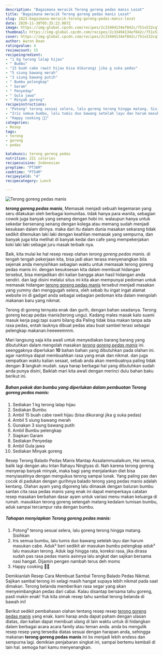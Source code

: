 ```yaml
---
description: "Bagaimana meracik Terong goreng pedas manis Lezat"
title: "Bagaimana meracik Terong goreng pedas manis Lezat"
slug: 1823-bagaimana-meracik-terong-goreng-pedas-manis-lezat
date: 2020-11-30T05:35:23.087Z
image: https://img-global.cpcdn.com/recipes/2c33494134ef842c/751x532cq70/terong-goreng-pedas-manis-foto-resep-utama.jpg
thumbnail: https://img-global.cpcdn.com/recipes/2c33494134ef842c/751x532cq70/terong-goreng-pedas-manis-foto-resep-utama.jpg
cover: https://img-global.cpcdn.com/recipes/2c33494134ef842c/751x532cq70/terong-goreng-pedas-manis-foto-resep-utama.jpg
author: Aaron Dean
ratingvalue: 4
reviewcount: 15
recipeingredient:
- "1 kg terong lalap hijau"
- " Bumbu"
- "15 buah cabe rawit hijau bisa dikurangi jika g suka pedas"
- "5 siung bawang merah"
- "3 siung bawang putih"
- " Bumbu pelengkap"
- " Garam"
- " Penyedap"
- " Gula jawa"
- " Minyak goreng"
recipeinstructions:
- "Potong² terong sesuai selera, lalu goreng terong hingga matang. Sisihkan"
- "Iris semua bumbu, lalu tumis duo bawang setelah layu dan harum masukan cabe. Aduk² beri sedikit air masukan bumbu pelengkap aduk² lalu masukan terong. Aduk lagi hingga rata, koreksi rasa, jika dirasa sudah pas rasa pedas manis asinnya lalu angkat dan sajikan bersama nasi hangat. Dijamin pengen nambah terus deh moms"
- "Happy cooking 🙏🙏"
categories:
- Resep
tags:
- terong
- goreng
- pedas

katakunci: terong goreng pedas 
nutrition: 221 calories
recipecuisine: Indonesian
preptime: "PT36M"
cooktime: "PT54M"
recipeyield: "4"
recipecategory: Lunch

---
```



![Terong goreng pedas manis](https://img-global.cpcdn.com/recipes/2c33494134ef842c/751x532cq70/terong-goreng-pedas-manis-foto-resep-utama.jpg)

<b><i>terong goreng pedas manis</i></b>, Memasak menjadi sebuah kegemaran yang seru dilakukan oleh berbagai komunitas. tidak hanya para wanita, sebagian cowok juga banyak yang senang dengan hobi ini. walaupun hanya untuk sekedar bersenang senang dengan kolega atau memang sudah menjadi kesukaan dalam dirinya. maka dari itu dalam dunia masakan sekarang tidak sedikit ditemukan laki laki dengan keahlian memasak yang sempurna, dan banyak juga kita melihat di banyak kedai dan cafe yang mempekerjakan koki laki laki sebagai juru masak terbaik nya.

Baik, kita mulai ke hal resep resep olahan <i>terong goreng pedas manis</i>. di tengah tengah pekerjaan kita, bisa jadi akan terasa menyenangkan bila sejenak anda menyisihkan sebagian waktu untuk memasak terong goreng pedas manis ini. dengan kesuksesan kita dalam membuat hidangan tersebut, bisa menjadikan diri kalian bangga akan hasil hidangan anda sendiri. dan lagi disini melalui situs ini kita akan mempunyai pedoman untuk memasak hidangan <u>terong goreng pedas manis</u> tersebut menjadi masakan yang yummy dan menggugah selera, oleh sebab itu ingat ingat alamat website ini di gadget anda sebagai sebagian pedoman kita dalam mengolah makanan baru yang nikmat.

Terong di goreng ternyata enak dan gurih, dengan bahan seadanya. Terong goreng kecap pedas manis(terong ungu). Kadang males masak kalo suami masuk kerja pagi.tapi suami bilang dia Paling tidak bisa makan tanpa ada rasa pedas, entah lauknya dibuat pedas atau buat sambel terasi sebagai pelengkap makanan.heeeeemmm.


Mari langsung saja kita awali untuk menyediakan barang barang yang dibutuhkan dalam mengolah masakan <u><i>terong goreng pedas manis</i></u> ini. seenggaknya diperlukan <b>10</b> bahan bahan yang dibutuhkan pada olahan ini. agar nantinya dapat membuahkan rasa yang enak dan nikmat. dan juga sempatkan waktu kalian sesaat, sebab anda akan membuatnya paling tidak dengan <b>3</b> langkah mudah. saya harap berbagai hal yang dibutuhkan sudah anda punya disini, Baiklah mari kita awali dengan merinci dulu bahan baku berikut ini.

<!--inarticleads1-->

##### Bahan pokok dan bumbu yang diperlukan dalam pembuatan Terong goreng pedas manis:

1. Sediakan 1 kg terong lalap hijau
1. Sediakan  Bumbu
1. Ambil 15 buah cabe rawit hijau (bisa dikurangi jika g suka pedas)
1. Ambil 5 siung bawang merah
1. Gunakan 3 siung bawang putih
1. Ambil  Bumbu pelengkap
1. Siapkan  Garam
1. Sediakan  Penyedap
1. Ambil  Gula jawa
1. Sediakan  Minyak goreng


Resep Terong Balado Pedas Manis Mantap Assalammualaikum, Hai semua, balik lagi dengan aku Intan Rahayu Ningtyas di. Nah karena terong goreng menyerap banyak minyak, maka bagi yang menjalankan diet bisa menyiasatinya dengan mengukus terong sampai lunak. Yang paling pas dan cocok di padukan dengan gurihnya balado terong yang pedas manis adalah kentang. Olahan ayam yang digoreng lalu dimasak dengan baluran bumbu santan cita rasa pedas manis yang enak ini dapat memperkaya catatan resep masakan berbahan dasar ayam untuk variasi menu makan keluarga di rumah. masukkan terong goreng setengah matang kedalam tumisan bumbu, aduk sampai tercampur rata dengan bumbu. 

<!--inarticleads2-->

##### Tahapan menyiapkan Terong goreng pedas manis:

1. Potong² terong sesuai selera, lalu goreng terong hingga matang. Sisihkan
1. Iris semua bumbu, lalu tumis duo bawang setelah layu dan harum masukan cabe. Aduk² beri sedikit air masukan bumbu pelengkap aduk² lalu masukan terong. Aduk lagi hingga rata, koreksi rasa, jika dirasa sudah pas rasa pedas manis asinnya lalu angkat dan sajikan bersama nasi hangat. Dijamin pengen nambah terus deh moms
1. Happy cooking 🙏🙏


Demikianlah Resep Cara Membuat Sambal Terong Balado Pedas Nikmat. Sajikan sambal terong ini selagi masih hangat supaya lebih nikmat pada saat dimakan. Terong belanda memberikan rasa segar yang akan menyeimbangkan pedas dari cabai. Kalau disantap bersama tahu goreng, pasti makin enak! Yuk kita simak resep tahu sambal terong belanda di bawah ini! 

Berikut sedikit pembahasan olahan tentang resep resep <u>terong goreng pedas manis</u> yang enak. kami harap anda dapat paham dengan ulasan diatas, dan kalian dapat membuat ulang di lain waktu untuk di hidangkan dalam berbagai acara acara family atau teman anda. anda bs mengulik resep resep yang tersedia diatas sesuai dengan harapan anda, sehingga makanan <b>terong goreng pedas manis</b> ini bs menjadi lebih endess dan sempurna lagi. demikian penjabaran singkat ini, sampai bertemu kembali di lain hal. semoga hari kamu menyenangkan.
